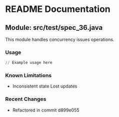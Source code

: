 # README Documentation

## Module: src/test/spec_36.java

This module handles concurrency issues operations.

### Usage

```python
// Example usage here
```

### Known Limitations

- Inconsistent state Lost updates

### Recent Changes

- Refactored in commit d899e055
